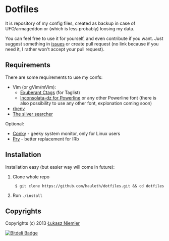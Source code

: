 Dotfiles
========

It is repository of my config files, created as backup in case of UFO/armageddon
or (which is less probably) loosing my data.

You can feel free to use it for yourself, and even contribute if you want. Just
suggest something in [issues](https://github.com/hauleth/dotfiles/issues) or
create pull request (no link because if you need it, I rather won't accept your
pull request).

Requirements
------------

There are some requirements to use my confs:

- Vim (or gVim/mVim):
    * [Exuberant Ctags][ctags] (for Taglist)
    * [Inconsolata-dz for Powerline][pow-fonts] or any other Powerline font
      (there is also possibility to use any other font, explonation coming soon)
- [rbenv][rbenv]
- [The silver searcher][ag]

Optional:

- [Conky][conky] - geeky system monitor, only for Linux users
- [Pry][pry] - better replacement for IRb

Installation
------------

Installation easy (but easier way will come in future):

1. Clone whole repo

        $ git clone https://github.com/hauleth/dotfiles.git && cd dotfiles

2. Run `./install`


Copyrights
----------

Copyrights (c) 2013 [Łukasz Niemier][blog]

[t]: http://twitter.com/hauleth "Just follow me"
[blog]: http://lukasz.niemier.pl "Awesome Fantasy Rubist"

[pow-fonts]: https://github.com/Lokaltog/powerline-fonts "Some fonts with extras"
[ctags]: http://ctags.sourceforge.net/ "Exuberant Ctags"
[rbenv]: http://rbenv.org/ "Manage Ruby versions"
[conky]: http://conky.sourceforge.net/ "Conky - Linux system monitor"
[pry]: http://pryrepl.org/ "Great Ruby REPL"
[ag]: https://github.com/ggreer/the_silver_searcher "The Silver Searcher"

[airline]: https://github.com/bling/vim-airline
[autoclose]: https://github.com/Townk/vim-autoclose
[vim-ag]: https://github.com/vim-scripts/ag.vim
[bufexplorer]: https://github.com/vim-scripts/bufexplorer.zip
[bufferline]: https://github.com/bling/vim-bufferline
[ctrlp]: https://github.com/kien/ctrlp.vim
[emmet]: https://github.com/mattn/emmet-vim
[fugitive]: https://github.com/tpope/vim-fugitive
[gundo]: https://github.com/sjl/gundo.vim
[indent-guides]: https://github.com/nathanaelkane/vim-indent-guides
[latex-box]: https://github.com/LaTeX-Box-Team/LaTeX-Box
[ipsum]: https://github.com/vim-scripts/loremipsum
[multiple-cursors]: https://github.com/terryma/vim-multiple-cursors
[commenter]: https://github.com/scrooloose/nerdcommenter
[netrw]: https://github.com/vim-scripts/netrw.vim
[numbers]: https://github.com/mysuf3/numbers.vim
[vim-rails]: https://github.com/tpope/vim-rails
[vim-ruby]: https://github.com/vim-ruby/vim-ruby
[snipmate]: https://github.com/garbas/vim-snipmate
[solarized]: http://ethanschoonover.com/solarized
[supertab]: https://github.com/ervandew/supertab
[surround]: https://github.com/tpope/vim-surround
[syntastic]: https://github.com/scrooloose/syntastic
[tabular]: https://github.com/godlygeek/tabular
[tagbar]: https://github.com/majutsushi/tagbar
[tmux-nav]: https://github.com/christoomey/vim-tmux-navigator

[coffee]: http://coffeescript.org/
[fish]: http://fishshell.com/
[puppet]: http://puppetlabs.com/
[ts]: http://www.typescriptlang.org/


[![Bitdeli Badge](https://d2weczhvl823v0.cloudfront.net/hauleth/dotfiles/trend.png)](https://bitdeli.com/free "Bitdeli Badge")

